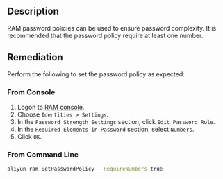 ## Description

RAM password policies can be used to ensure password complexity. It is recommended that the password policy require at least one number.

## Remediation

Perform the following to set the password policy as expected:

### From Console

1. Logon to [RAM console](https://ram.console.aliyun.com/overview).
2. Choose `Identities > Settings`.
3. In the `Password Strength Settings` section, click `Edit Password Rule`.
4. In the `Required Elements in Password` section, select `Numbers`.
5. Click `OK`.

### From Command Line

```bash
aliyun ram SetPasswordPolicy --RequireNumbers true
```
